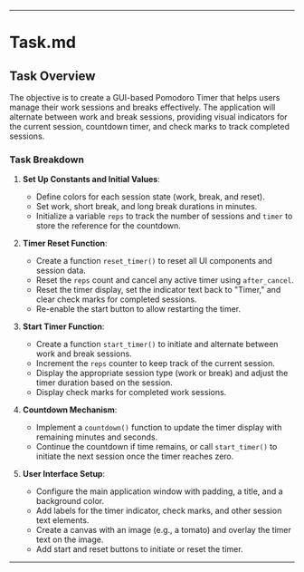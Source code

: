 
---

# Task.md

## Task Overview
The objective is to create a GUI-based Pomodoro Timer that helps users manage their work sessions and breaks effectively. The application will alternate between work and break sessions, providing visual indicators for the current session, countdown timer, and check marks to track completed sessions.

### Task Breakdown

1. **Set Up Constants and Initial Values**:
   - Define colors for each session state (work, break, and reset).
   - Set work, short break, and long break durations in minutes.
   - Initialize a variable `reps` to track the number of sessions and `timer` to store the reference for the countdown.

2. **Timer Reset Function**:
   - Create a function `reset_timer()` to reset all UI components and session data.
   - Reset the `reps` count and cancel any active timer using `after_cancel`.
   - Reset the timer display, set the indicator text back to "Timer," and clear check marks for completed sessions.
   - Re-enable the start button to allow restarting the timer.

3. **Start Timer Function**:
   - Create a function `start_timer()` to initiate and alternate between work and break sessions.
   - Increment the `reps` counter to keep track of the current session.
   - Display the appropriate session type (work or break) and adjust the timer duration based on the session.
   - Display check marks for completed work sessions.

4. **Countdown Mechanism**:
   - Implement a `countdown()` function to update the timer display with remaining minutes and seconds.
   - Continue the countdown if time remains, or call `start_timer()` to initiate the next session once the timer reaches zero.

5. **User Interface Setup**:
   - Configure the main application window with padding, a title, and a background color.
   - Add labels for the timer indicator, check marks, and other session text elements.
   - Create a canvas with an image (e.g., a tomato) and overlay the timer text on the image.
   - Add start and reset buttons to initiate or reset the timer.

---
